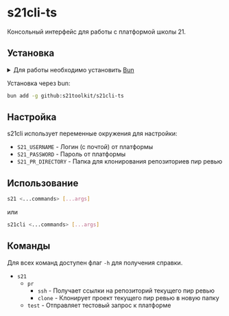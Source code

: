 # s21cli-ts

Консольный интерфейс для работы с платформой школы 21.

## Установка

<details>

<summary>
Для работы необходимо установить <a href="https://bun.sh">Bun</a>
</summary>

```sh
curl -fsSL https://bun.sh/install | bash
```

</details>

Установка через bun:

```sh
bun add -g github:s21toolkit/s21cli-ts
```

## Настройка

s21cli использует переменные окружения для настройки:

- `S21_USERNAME` - Логин (с почтой) от платформы
- `S21_PASSWORD` - Пароль от платформы
- `S21_PR_DIRECTORY` - Папка для клонирования репозиториев пир ревью

## Использование

```sh
s21 <...commands> [...args]
```

или

```sh
s21cli <...commands> [...args]
```

## Команды

Для всех команд доступен флаг `-h` для получения справки.

- `s21`
  - `pr`
    - `ssh` - Получает ссылки на репозиторий текущего пир ревью
    - `clone` - Клонирует проект текущего пир ревью в новую папку
  - `test` - Отправляет тестовый запрос к платформе
